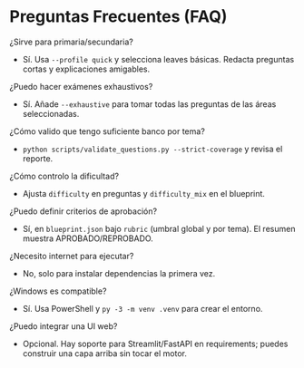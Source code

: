 # Preguntas Frecuentes (FAQ)

¿Sirve para primaria/secundaria?
- Sí. Usa `--profile quick` y selecciona leaves básicas. Redacta preguntas cortas y explicaciones amigables.

¿Puedo hacer exámenes exhaustivos?
- Sí. Añade `--exhaustive` para tomar todas las preguntas de las áreas seleccionadas.

¿Cómo valido que tengo suficiente banco por tema?
- `python scripts/validate_questions.py --strict-coverage` y revisa el reporte.

¿Cómo controlo la dificultad?
- Ajusta `difficulty` en preguntas y `difficulty_mix` en el blueprint.

¿Puedo definir criterios de aprobación?
- Sí, en `blueprint.json` bajo `rubric` (umbral global y por tema). El resumen muestra APROBADO/REPROBADO.

¿Necesito internet para ejecutar?
- No, solo para instalar dependencias la primera vez.

¿Windows es compatible?
- Sí. Usa PowerShell y `py -3 -m venv .venv` para crear el entorno.

¿Puedo integrar una UI web?
- Opcional. Hay soporte para Streamlit/FastAPI en requirements; puedes construir una capa arriba sin tocar el motor.
